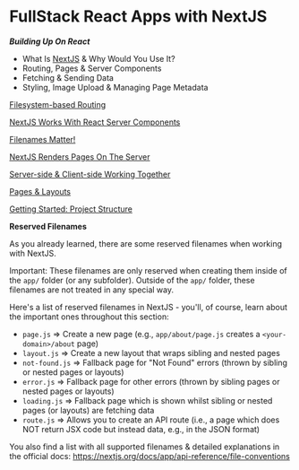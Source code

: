 # FullStack React Apps with NextJS
***Building Up On React***

- What Is [NextJS](https://nextjs.org/) & Why Would You Use It?
- Routing, Pages & Server Components
- Fetching & Sending Data
- Styling, Image Upload & Managing Page Metadata

[Filesystem-based Routing](https://www.canva.com/design/DAGWA5wy80o/t1uyFushbFDuS9YAx12oWA/view?utm_content=DAGWA5wy80o&utm_campaign=designshare&utm_medium=link&utm_source=editor)

[NextJS Works With React Server Components](https://www.canva.com/design/DAGWA50u2Lk/Yx-7IRKhvbEX1IYpQHbyGw/view?utm_content=DAGWA50u2Lk&utm_campaign=designshare&utm_medium=link&utm_source=editor)

[Filenames Matter!](https://www.canva.com/design/DAGWBKcUa8Y/zuMyFtfeQ8dtY4L02G2wzw/view?utm_content=DAGWBKcUa8Y&utm_campaign=designshare&utm_medium=link&utm_source=editor)

[NextJS Renders Pages On The Server](https://www.canva.com/design/DAGWBGBNK6s/jn9-_tYzJAS3lcmwzdKDcg/view?utm_content=DAGWBGBNK6s&utm_campaign=designshare&utm_medium=link&utm_source=editor)

[Server-side & Client-side Working Together](https://www.canva.com/design/DAGWBaMERxQ/-swjilwkU7vVryvDLpekiw/view?utm_content=DAGWBaMERxQ&utm_campaign=designshare&utm_medium=link&utm_source=editor)

[Pages & Layouts](https://www.canva.com/design/DAGWBT-lc2M/TJSJAlKNfPUpvMs-KpZ0Zw/view?utm_content=DAGWBT-lc2M&utm_campaign=designshare&utm_medium=link&utm_source=editor)

[Getting Started: Project Structure](https://nextjs.org/docs/app/getting-started/project-structure#colocation)

**Reserved Filenames**

As you already learned, there are some reserved filenames when working with NextJS.

Important: These filenames are only reserved when creating them inside of the `app/` folder (or any subfolder). Outside of the `app/` folder, these filenames are not treated in any special way.

Here's a list of reserved filenames in NextJS - you'll, of course, learn about the important ones throughout this section:

- `page.js` => Create a new page (e.g., `app/about/page.js` creates a `<your-domain>/about` page)
- `layout.js` => Create a new layout that wraps sibling and nested pages
- `not-found.js` => Fallback page for "Not Found" errors (thrown by sibling or nested pages or layouts)
- `error.js` => Fallback page for other errors (thrown by sibling pages or nested pages or layouts)
- `loading.js` => Fallback page which is shown whilst sibling or nested pages (or layouts) are fetching data
- `route.js` => Allows you to create an API route (i.e., a page which does NOT return JSX code but instead data, e.g., in the JSON format)

You also find a list with all supported filenames & detailed explanations in the official docs: https://nextjs.org/docs/app/api-reference/file-conventions

